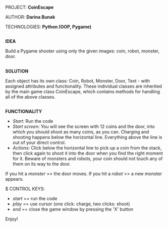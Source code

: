 PROJECT: **CoinEscape**  

AUTHOR: **Darina Bunak**  

TECHNOLOGIES: **Python (OOP, Pygame)**  

##  


##  
**IDEA**  

Build a Pygame shooter using only the given images: coin, robot, monster, door.
##  

**SOLUTION**  

Each object has its own class: Coin, Robot, Monster, Door, Text - with assigned attributes and functionality.
These individual classes are inherited by the main game class CoinEscape, which contains methods
for handling all of the above classes.
##  


##  

**FUNCTIONALITY**  

- *Start:* Run the code
- *Start screen:* You will see the screen with 12 coins and the door, into which you should shoot as many coins, as you can.
Charging and shooting happens below the horizontal line. Everything above the line is out of your direct control.
- *Actions:* Click below the horizontal line to pick up a coin from the stack, then click again to shoot it into the door
when you find the right moment for it. Beware of monsters and robots, your coin should not touch any of them on its way to the door.

If you hit a *monster* >> the door moves.
If you hit a *robot* >> a new monster appears.

$ CONTROL KEYS:
- *start* == run the code
- *play* == use cursor (one click: charge, two clicks: shoot)
- *end* == close the game window by pressing the 'X' button

Enjoy!
